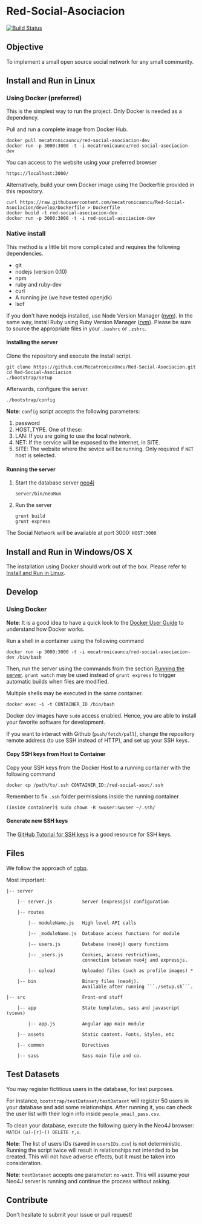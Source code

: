 Red-Social-Asociacion
==========
[![Build Status](https://img.shields.io/travis/MecatronicaUncu/Red-Social-Asociacion/develop.svg)](https://travis-ci.org/MecatronicaUncu/Red-Social-Asociacion)

## Objective

To implement a small open source social network for any small community.

## Install and Run in Linux

### Using Docker (preferred)

This is the simplest way to run the project. Only Docker is needed
as a dependency.

Pull and run a complete image from Docker Hub.
```
docker pull mecatronicauncu/red-social-asociacion-dev
docker run -p 3000:3000 -t -i mecatronicauncu/red-social-asociacion-dev
```

You can access to the website using your preferred browser
```
https://localhost:3000/
```

Alternatively, build your own Docker image using the Dockerfile
provided in this repository.
```
curl https://raw.githubusercontent.com/mecatronicauncu/Red-Social-Asociacion/develop/Dockerfile > Dockerfile
docker build -t red-social-asociacion-dev .
docker run -p 3000:3000 -t -i red-social-asociacion-dev
```

### Native install

This method is a little bit more complicated and requires the following
dependencies.

- git
- nodejs (version 0.10)
- npm
- ruby and ruby-dev
- curl
- A running jre (we have tested openjdk)
- lsof

If you don't have nodejs installed, use Node Version Manager
([nvm](https://github.com/creationix/nvm)). In the same way,
install Ruby using Ruby Version Manager ([rvm](https://rvm.io/rvm/install)).
Please be sure to source the appropriate files in your `.bashrc` or `.zshrc`.

#### Installing the server

Clone the repository and execute the install script.
```
git clone https://github.com/MecatronicaUncu/Red-Social-Asociacion.git
cd Red-Social-Asociacion
./bootstrap/setup
```

Afterwards, configure the server.
```
./bootstrap/config
```

**Note**: `config` script accepts the following parameters:

1. password
2. HOST_TYPE. One of these:
  1. LAN: If you are going to use the local network.
  2. NET: If the service will be exposed to the internet, in SITE.
3. SITE: The website where the sevice will be running. Only required if
   `NET` host is selected.

#### Running the server

1. Start the database server [neo4j](http://neo4j.org/)

    ```
    server/bin/neoRun
    ```
2. Run the server

    ```
    grunt build
    grunt express
    ```

The Social Network will be available at  port 3000: `HOST:3000`

## Install and Run in Windows/OS X

The installation using Docker should work out of the box. Please refer
to [Install and Run in Linux](#using-docker-preferred).

## Develop

### Using Docker

**Note**: It is a good idea to have a quick look to the [Docker User
Guide](https://docs.docker.com/engine/userguide/intro/) to understand
how Docker works.

Run a shell in a container using the following command
```
docker run -p 3000:3000 -t -i mecatronicauncu/red-social-asociacion-dev /bin/bash
```
Then, run the server using the commands from the section
[Running the server](#running-the-server).
`grunt watch` may be used instead of `grunt express` to trigger
automatic builds when files are modified.

Multiple shells may be executed in the same container.
```
docker exec -i -t CONTAINER_ID /bin/bash
```
Docker dev images have `sudo` access enabled. Hence, you are able to install
your favorite software for development.

If you want to interact with Github (`push/fetch/pull`), change the
repository remote address (to use SSH instead of HTTP), and set up your
SSH keys.

#### Copy SSH keys from Host to Container

Copy your SSH keys from the Docker Host to a running container
with the following command
```
docker cp /path/to/.ssh CONTAINER_ID:/red-social-asoc/.ssh
```

Remember to fix `.ssh` folder permissions inside the running container
```
(inside container)$ sudo chown -R swuser:swuser ~/.ssh/
```
#### Generate new SSH keys

The [GitHub Tutorial for SSH keys](https://help.github.com/articles/generating-an-ssh-key/)
is a good resource for SSH keys.

## Files

We follow the approach of [ngbp](https://github.com/ngbp/ngbp).

Most important:

```
|-- server

    |-- server.js           Server (expressjs) configuration

    |-- routes

        |-- moduleName.js   High level API calls

        |-- _moduleName.js  Database access functions for module

        |-- users.js        Database (neo4j) query functions

        |-- _users.js       Cookies, access restrictions,
                            connection between neo4j and expressjs.

        |-- upload          Uploaded files (such as profile images) *

    |-- bin                 Binary files (neo4j).
                            Available after running ```./setup.sh```.

|-- src                     Front-end stuff

    |-- app                 State templates, sass and javascript (views)

        |-- app.js          Angular app main module

    |-- assets              Static content. Fonts, Styles, etc

    |-- common              Directives

    |-- sass                Sass main file and co.

```

## Test Datasets

You may register fictitious users in the database, for test purposes.

For instance, `bootstrap/testDataset/testDataset` will register 50 users
in your database and add some relationships. After running it, you can
check the user list with their login info inside
`people_email_pass.csv`.

To clean your database, execute the following query in the Neo4J browser: ```MATCH (u)-[r]-() DELETE r,u```.

**Note**: The list of users IDs (saved in ```usersIDs.csv```) is not deterministic. Running the script twice will result in relationships not intended to be created. This will not have adverse effects, but it must be taken into consideration.

**Note**: `testDataset` accepts one parameter: `no-wait`. This will assume your Neo4J server is running and continue the process without asking.

## Contribute

Don't hesitate to submit your issue or pull request!
